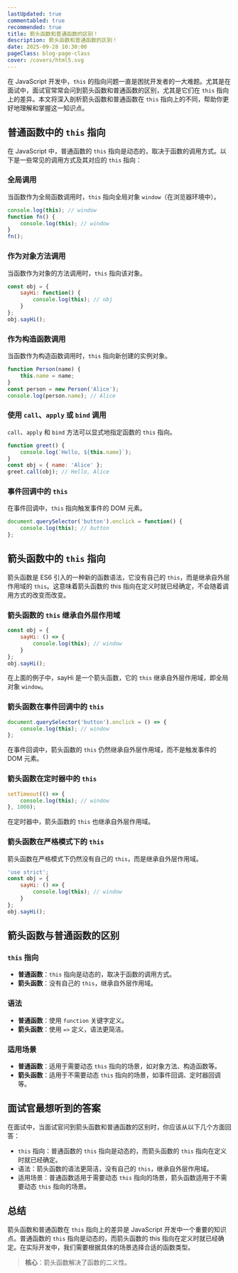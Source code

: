 ```yaml
---
lastUpdated: true
commentabled: true
recommended: true
title: 箭头函数和普通函数的区别！
description: 箭头函数和普通函数的区别！
date: 2025-09-28 10:30:00 
pageClass: blog-page-class
cover: /covers/html5.svg
---
```


在 JavaScript 开发中，`this` 的指向问题一直是困扰开发者的一大难题。尤其是在面试中，面试官常常会问到箭头函数和普通函数的区别，尤其是它们在 `this` 指向上的差异。本文将深入剖析箭头函数和普通函数在 `this` 指向上的不同，帮助你更好地理解和掌握这一知识点。

## 普通函数中的 `this` 指向 ##

在 JavaScript 中，普通函数的 `this` 指向是动态的，取决于函数的调用方式。以下是一些常见的调用方式及其对应的 `this` 指向：

### 全局调用 ###

当函数作为全局函数调用时，`this` 指向全局对象 `window`（在浏览器环境中）。

```ts
console.log(this); // window
function fn() {
    console.log(this); // window
}
fn();
```

### 作为对象方法调用 ###

当函数作为对象的方法调用时，`this` 指向该对象。

```javascript
const obj = {
    sayHi: function() {
        console.log(this); // obj
    }
};
obj.sayHi();
```

### 作为构造函数调用 ###

当函数作为构造函数调用时，`this` 指向新创建的实例对象。

```javascript
function Person(name) {
    this.name = name;
}
const person = new Person('Alice');
console.log(person.name); // Alice
```

### 使用 `call`、`apply` 或 `bind` 调用 ###

`call`、`apply` 和 `bind` 方法可以显式地指定函数的 `this` 指向。

```javascript
function greet() {
    console.log(`Hello, ${this.name}`);
}
const obj = { name: 'Alice' };
greet.call(obj); // Hello, Alice
```

### 事件回调中的 `this` ###

在事件回调中，`this` 指向触发事件的 DOM 元素。

```javascript
document.querySelector('button').onclick = function() {
    console.log(this); // button
};
```

## 箭头函数中的 `this` 指向 ##

箭头函数是 ES6 引入的一种新的函数语法，它没有自己的 `this`，而是继承自外层作用域的 `this`。这意味着箭头函数的 this 指向在定义时就已经确定，不会随着调用方式的改变而改变。

### 箭头函数的 `this` 继承自外层作用域 ###

```javascript
const obj = {
    sayHi: () => {
        console.log(this); // window
    }
};
obj.sayHi();
```

在上面的例子中，sayHi 是一个箭头函数，它的 `this` 继承自外层作用域，即全局对象 `window`。

### 箭头函数在事件回调中的 `this` ###

```javascript
document.querySelector('button').onclick = () => {
    console.log(this); // window
};
```

在事件回调中，箭头函数的 `this` 仍然继承自外层作用域，而不是触发事件的 DOM 元素。

### 箭头函数在定时器中的 `this` ###

```javascript
setTimeout(() => {
    console.log(this); // window
}, 1000);
```

在定时器中，箭头函数的 `this` 也继承自外层作用域。

### 箭头函数在严格模式下的 `this` ###

箭头函数在严格模式下仍然没有自己的 `this`，而是继承自外层作用域。

```javascript
'use strict';
const obj = {
    sayHi: () => {
        console.log(this); // window
    }
};
obj.sayHi();
```

## 箭头函数与普通函数的区别 ##

### `this` 指向 ###

- **普通函数**：`this` 指向是动态的，取决于函数的调用方式。
- **箭头函数**：没有自己的 `this`，继承自外层作用域。

### 语法 ###

- **普通函数**：使用 `function` 关键字定义。
- **箭头函数**：使用 `=>` 定义，语法更简洁。

### 适用场景 ###

- **普通函数**：适用于需要动态 `this` 指向的场景，如对象方法、构造函数等。
- **箭头函数**：适用于不需要动态 `this` 指向的场景，如事件回调、定时器回调等。

## 面试官最想听到的答案 ##

在面试中，当面试官问到箭头函数和普通函数的区别时，你应该从以下几个方面回答：

- `this` 指向：普通函数的 `this` 指向是动态的，而箭头函数的 `this` 指向在定义时就已经确定。
- 语法：箭头函数的语法更简洁，没有自己的 `this`，继承自外层作用域。
- 适用场景：普通函数适用于需要动态 `this` 指向的场景，箭头函数适用于不需要动态 `this` 指向的场景。

## 总结 ##

箭头函数和普通函数在 `this` 指向上的差异是 JavaScript 开发中一个重要的知识点。普通函数的 `this` 指向是动态的，而箭头函数的 this 指向在定义时就已经确定。在实际开发中，我们需要根据具体的场景选择合适的函数类型。

> **核心**：箭头函数解决了函数的二义性。
